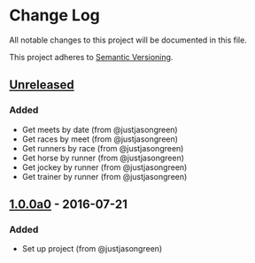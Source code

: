 # Change Log

All notable changes to this project will be documented in this file.

This project adheres to [Semantic Versioning](http://semver.org/).

## [Unreleased]
### Added
- Get meets by date (from @justjasongreen)
- Get races by meet (from @justjasongreen)
- Get runners by race (from @justjasongreen)
- Get horse by runner (from @justjasongreen)
- Get jockey by runner (from @justjasongreen)
- Get trainer by runner (from @justjasongreen)

## [1.0.0a0] - 2016-07-21
### Added
- Set up project (from @justjasongreen)

[Unreleased]: https://github.com/justjasongreen/racing_data/compare/1.0.0a0...HEAD
[1.0.0a0]: https://github.com/justjasongreen/racing_data/tree/1.0.0a0
